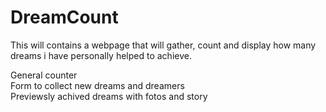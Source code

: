 # DreamCount
This will contains a webpage that will gather, count and display how many dreams i have personally helped to achieve.

General counter  
Form to collect new dreams and dreamers  
Previewsly achived dreams with fotos and story  


